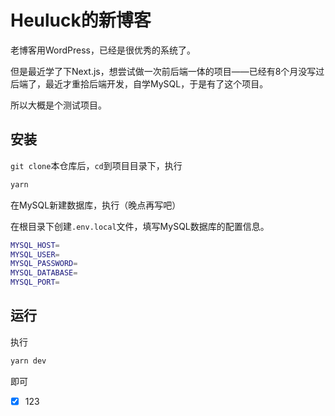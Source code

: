 # Heuluck的新博客
老博客用WordPress，已经是很优秀的系统了。

但是最近学了下Next.js，想尝试做一次前后端一体的项目——已经有8个月没写过后端了，最近才重拾后端开发，自学MySQL，于是有了这个项目。

所以大概是个测试项目。

## 安装
`git clone`本仓库后，`cd`到项目目录下，执行
```bash
yarn
```
在MySQL新建数据库，执行（晚点再写吧）

在根目录下创建`.env.local`文件，填写MySQL数据库的配置信息。
```bash
MYSQL_HOST=
MYSQL_USER=
MYSQL_PASSWORD=
MYSQL_DATABASE=
MYSQL_PORT=
```
## 运行
执行
```bash
yarn dev
```
即可
-[x] 123